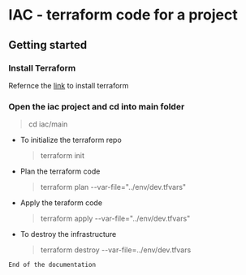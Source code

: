 # IAC - terraform code for a project

## Getting started

### Install Terraform
Refernce the [link](https://developer.hashicorp.com/terraform/tutorials/aws-get-started/install-cli) to install terraform

### Open the iac project and cd into main folder
> cd iac/main


- To initialize the terraform repo
    >terraform init
- Plan the terraform code
    > terraform plan --var-file="../env/dev.tfvars"
- Apply the teraform code
    >terraform apply --var-file="../env/dev.tfvars"
- To destroy the infrastructure
    >terraform destroy --var-file=../env/dev.tfvars


```
End of the documentation
```

